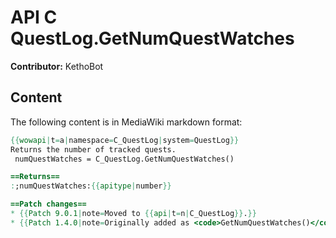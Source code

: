 # API C QuestLog.GetNumQuestWatches

**Contributor:** KethoBot

## Content

The following content is in MediaWiki markdown format:

```mediawiki
{{wowapi|t=a|namespace=C_QuestLog|system=QuestLog}}
Returns the number of tracked quests.
 numQuestWatches = C_QuestLog.GetNumQuestWatches()

==Returns==
:;numQuestWatches:{{apitype|number}}

==Patch changes==
* {{Patch 9.0.1|note=Moved to {{api|t=n|C_QuestLog}}.}}
* {{Patch 1.4.0|note=Originally added as <code>GetNumQuestWatches()</code>}}
```